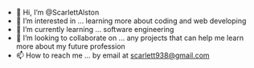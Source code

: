 - 👋 Hi, I’m @ScarlettAlston
- 👀 I’m interested in ... learning more about coding and web developing
- 🌱 I’m currently learning ... software engineering
- 💞️ I’m looking to collaborate on ... any projects that can help me learn more about my future profession
- 📫 How to reach me ... by email at scarlett938@gmail.com

<!---
scarleyy/scarleyy is a ✨ special ✨ repository because its `README.md` (this file) appears on your GitHub profile.
You can click the Preview link to take a look at your changes.
--->
